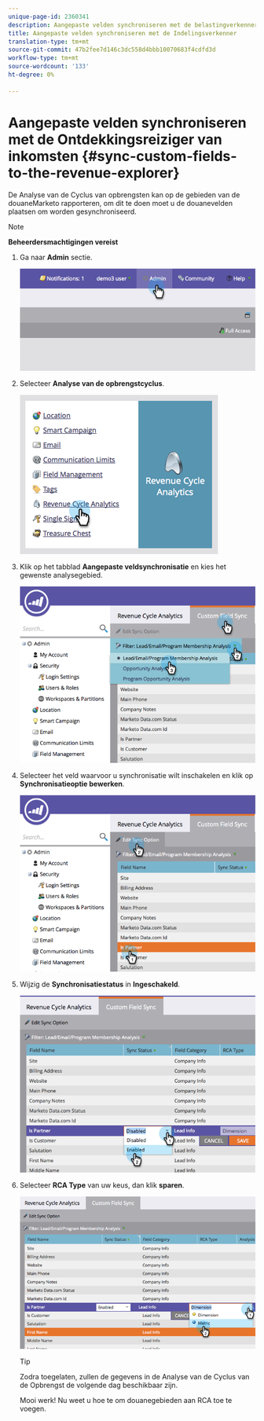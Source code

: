 ```yaml
---
unique-page-id: 2360341
description: Aangepaste velden synchroniseren met de belastingverkenner - Marketo Docs - Productdocumentatie
title: Aangepaste velden synchroniseren met de Indelingsverkenner
translation-type: tm+mt
source-git-commit: 47b2fee7d146c3dc558d4bbb10070683f4cdfd3d
workflow-type: tm+mt
source-wordcount: '133'
ht-degree: 0%

---
```



# Aangepaste velden synchroniseren met de Ontdekkingsreiziger van inkomsten {#sync-custom-fields-to-the-revenue-explorer}

De Analyse van de Cyclus van opbrengsten kan op de gebieden van de douaneMarketo rapporteren, om dit te doen moet u de douanevelden plaatsen om worden gesynchroniseerd.

>[!NOTE]
>
>**Beheerdersmachtigingen vereist**

1. Ga naar **Admin** sectie.

   ![](assets/image2014-9-19-9-3a51-3a11.png)

1. Selecteer **Analyse van de opbrengstcyclus**.

   ![](assets/image2014-9-19-9-3a51-3a19.png)

1. Klik op het tabblad **Aangepaste veldsynchronisatie** en kies het gewenste analysegebied.

   ![](assets/image2014-9-19-9-3a51-3a26.png)

1. Selecteer het veld waarvoor u synchronisatie wilt inschakelen en klik op **Synchronisatieoptie bewerken**.

   ![](assets/image2014-9-19-9-3a51-3a36.png)

1. Wijzig de **Synchronisatiestatus** in **Ingeschakeld**.

   ![](assets/image2014-9-19-9-3a51-3a45.png)

1. Selecteer **RCA Type** van uw keus, dan klik **sparen**.

   ![](assets/image2014-9-19-9-3a51-3a52.png)

   >[!TIP]
   >
   >Zodra toegelaten, zullen de gegevens in de Analyse van de Cyclus van de Opbrengst de volgende dag beschikbaar zijn.

   Mooi werk! Nu weet u hoe te om douanegebieden aan RCA toe te voegen.

